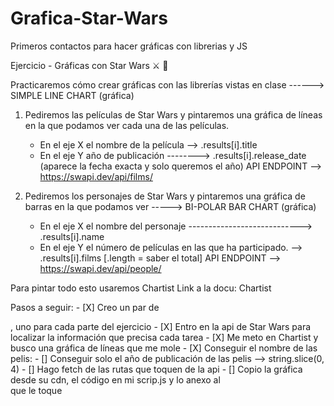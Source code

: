 # Grafica-Star-Wars
Primeros contactos para hacer gráficas con librerias y JS

Ejercicio - Gráficas con Star Wars ⚔️ 🔫

Practicaremos cómo crear gráficas con las librerías vistas en clase ------> SIMPLE LINE CHART (gráfica)

1. Pediremos las películas de Star Wars y pintaremos una gráfica de líneas en la que podamos ver cada una de las películas.
    - En el eje X el nombre de la película --> .results[i].title
    - En el eje Y año de publicación --------> .results[i].release_date (aparece la fecha exacta y solo queremos el año)
API ENDPOINT --> https://swapi.dev/api/films/

2. Pediremos los personajes de Star Wars y pintaremos una gráfica de barras en la que podamos ver -----> BI-POLAR BAR CHART (gráfica)
    - En el eje X el nombre del personaje ----------------------------> .results[i].name
    - En el eje Y el número de películas en las que ha participado. --> .results[i].films  [.length = saber el total]
API ENDPOINT --> https://swapi.dev/api/people/

Para pintar todo esto usaremos Chartist Link a la docu: Chartist


Pasos a seguir:
    - [X] Creo un par de <div>, uno para cada parte del ejercicio
    - [X] Entro en la api de Star Wars para localizar la información que precisa cada tarea
    - [X] Me meto en Chartist y busco una gráfica de líneas que me mole
    - [X] Conseguir el nombre de las pelis:
    <!-- let films = []
                                    for (let i = 0; i < element.results.length; i++) {
                                        films.push(element.results[i].title) 
                                    }
                                    return films -->
    - [] Conseguir solo el año de publicación de las pelis --> string.slice(0, 4)
    - [] Hago fetch de las rutas que toquen de la api
    - [] Copio la gráfica desde su cdn, el código en mi scrip.js y lo anexo al <div> que le toque